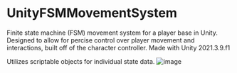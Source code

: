 # UnityFSMMovementSystem

Finite state machine (FSM) movement system for a player base in Unity. Designed to allow for percise control over player movement and interactions, built off of the character controller. Made with Unity 2021.3.9.f1 

Utilizes scriptable objects for individual state data.
![image](https://github.com/EmmyVoita/UnityFSMMovementSystem/assets/82542924/4e1dcf6d-80c6-46da-96dc-4f1011356c6b)


